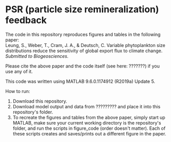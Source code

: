 # PSR (particle size remineralization) feedback

The code in this repository reproduces figures and tables in the following paper:
<br>Leung, S., Weber, T., Cram, J. A., & Deutsch, C. Variable phytoplankton size distributions reduce the sensitivity of global export flux to climate change. <i>Submitted to Biogeosciences.</i>

Please cite the above paper and the code itself (see here: ???????) if you use any of it.

This code was written using MATLAB 9.6.0.1174912 (R2019a) Update 5.

How to run:
1. Download this repository.
2. Download model output and data from ????????? and place it into this repository's folder.
3. To recreate the figures and tables from the above paper, simply start up MATLAB, make sure your current working directory is the repository's folder, and run the scripts in figure_code (order doesn't matter). Each of these scripts creates and saves/prints out a different figure in the paper.
